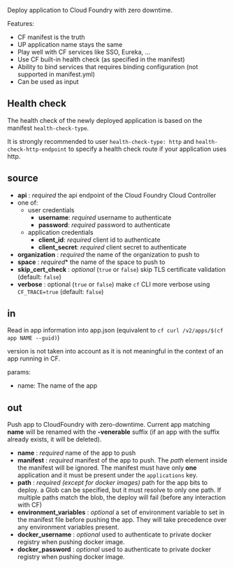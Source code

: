 Deploy application to Cloud Foundry with zero downtime.

Features:
- CF manifest is the truth
- UP application name stays the same
- Play well with CF services like SSO, Eureka, ...
- Use CF built-in health check (as specified in the manifest)
- Ability to bind services that requires binding configuration (not supported in manifest.yml)
- Can be used as input

## Health check
The health check of the newly deployed application is based on the manifest `health-check-type`.

It is strongly recommended to user `health-check-type: http` and `health-check-http-endpoint` to specify a health check route if your application uses http.

## source
- **api** : *required* the api endpoint of the Cloud Foundry Cloud Controller
- one of:
  - user credentials
    - **username**: *required* username to authenticate
    - **password**: *required* password to authenticate
  - application credentials
    - **client_id**: *required* client id to authenticate
    - **client_secret**: *required* client secret to authenticate
- **organization** : *required* the name of the organization to push to
- **space** : *required** the name of the space to push to
- **skip_cert_check** : *optional* (`true` or `false`) skip TLS certificate validation (default: `false`)
- **verbose** : optional (`true` or `false`) make `cf` CLI more verbose using `CF_TRACE=true` (default: `false`)

## in
Read in app information into app.json (equivalent to `cf curl /v2/apps/$(cf app NAME --guid)`)

version is not taken into account as it is not meaningful in the context of an app running in CF.

params:
- name: The name of the app

## out
Push app to CloudFoundry with zero-downtime. Current app matching **name** will be renamed with the **-venerable** suffix (if an app with the suffix already exists, it will be deleted).
- **name** : *required* name of the app to push
- **manifest** : *required* manifest of the app to push. The *path* element inside the manifest will be ignored. The manifest must have only **one** application and it must be present under the `applications` key.
- **path** : *required (except for docker images)* path for the app bits to deploy. a Glob can be specified, but it must resolve to only one path. If multiple paths match the blob, the deploy will fail (before any interaction with CF)
- **environment_variables** : *optional* a set of environment variable to set in the manifest file before pushing the app. They will take precedence over any environment variables present.
- **docker_username** : *optional* used to authenticate to private docker registry when pushing docker image.
- **docker_password** : *optional* used to authenticate to private docker registry when pushing docker image.
